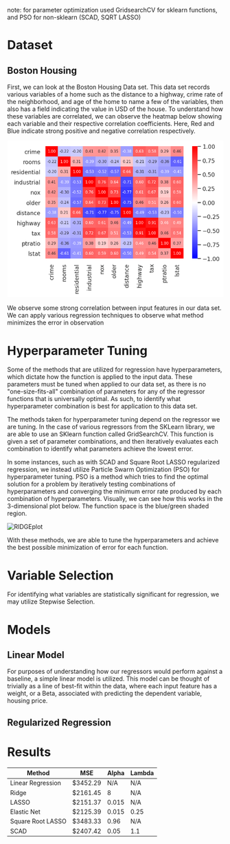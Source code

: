 note: for parameter optimization used GridsearchCV for sklearn functions, and PSO for non-sklearn (SCAD, SQRT LASSO)


# Dataset
## Boston Housing
First, we can look at the Boston Housing Data set. This data set records various variables of a home such as the distance to a highway, crime rate of the neighborhood,
and age of the home to name a few of the variables, then also has a field indicating the value in USD of the house. To understand how these variables are correlated, we 
can observe the heatmap below showing each variable and their respective correlation coefficients. Here, Red and Blue indicate strong positive and negative correlation 
respectively.

![bhousecorr](https://raw.githubusercontent.com/caiettia/Thesis-Project/main/project2/bhousing_corr_plot.png)

We observe some strong correlation between input features in our data set. We can apply various regression techniques to observe what method minimizes the error in observation

# Hyperparameter Tuning
Some of the methods that are utilized for regression have hyperparameters, which dictate how the function is applied to the input data. These parameters must be tuned
when applied to our data set, as there is no "one-size-fits-all" combination of parameters for any of the regressor functions that is universally optimal.
As such, to identify what hyperparameter combination is best for application to this data set. 

The methods taken for hyperparameter tuning depend on the regressor we are tuning. In the case of various regressors from the SKLearn library, we are able to use 
an SKlearn function called GridSearchCV. This function is given a set of parameter combinations, and then iteratively evaluates each combination to identify what 
parameters achieve the lowest error. 

In some instances, such as with SCAD and Square Root LASSO regularized regression, we instead utilize Particle Swarm Optimization (PSO) for
hyperparameter tuning. PSO is a method which tries to find the optimal solution for a problem by iteratively testing combinations of hyperparameters 
and converging the minimum error rate produced by each combination of hyperparameters. Visually, we can see how this works in the 3-dimensional plot below. The function
space is the blue/green shaded region.

![RIDGEplot](https://raw.githubusercontent.com/caiettia/Thesis-Project/main/midtermproject/pso_example.png)

With these methods, we are able to tune the hyperparameters and achieve the best possible minimization of error for each function.

# Variable Selection
For identifying what variables are statistically significant for regression, we may utilize Stepwise Selection. 


# Models

## Linear Model
For purposes of understanding how our regressors would perform against a baseline, a simple linear model is utilized. This model can be thought of trivially as a
line of best-fit within the data, where each input feature has a weight, or a Beta, associated with predicting the dependent variable, housing price. 

## Regularized Regression


# Results

| Method            | MSE      | Alpha | Lambda |
|-------------------|----------|-------|--------|
| Linear Regression | $3452.29 | N/A   | N/A    |
| Ridge             | $2161.45 | 8     | N/A    |
| LASSO             | $2151.37 | 0.015 | N/A    |
| Elastic Net       | $2125.39 | 0.015 | 0.25   |
| Square Root LASSO | $3483.33 | 0.96  | N/A    |
| SCAD              | $2407.42 | 0.05  | 1.1    |
